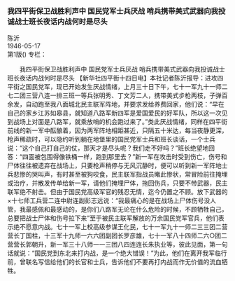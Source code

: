 ### 我四平街保卫战胜利声中  国民党军士兵厌战  哨兵携带美式武器向我投诚战士班长夜话内战何时是尽头  
陈沂  
1946-05-17  
第1版()
专栏：

　　我四平街保卫战胜利声中
    国民党军士兵厌战
    哨兵携带美式武器向我投诚战士班长夜话内战何时是尽头
    【新华社四平街十四日电】本社记者陈沂报导：进攻四平街之国民党军，现已开始发生厌战情绪，上月三十日下午，七十一军九十一师二七二团三营八连一排三班一等兵张明秀、丁文芳二人，携带美式步枪两枝，子弹百余发，自动跑至我八面城北民主联军阵地，并要求发给养费回家，他们说：“早在自己的家乡江苏如皋县，就知道八路军新四军是爱国爱民的好军队，所以这一次见到战场上对面是八路军，就乘放哨的机会跑过来了。”类此厌战情绪，同样在四平街前线的新一军中酝酿着，因为两军阵地相距甚近，只隔五十米达，每当夜静更深，枪声稀疏时，可以隐约听到躺在地堡里的国民党军士兵和班长谈话，一个士兵说：“这个自己打自己的仗，那天才是尽头呢？我们走不好吗？”班长绝望地回答：“四面被包围得像铁桶一样，跑到那里去？”新一军在攻击时受到伤亡，伤号和尸体往往被遗弃在战场上，只要枪声稍停与无风沉静时，便可以听到新一军阵地士兵悲惨的哭叫声，有时甚至被狗咬食，民主联军指战员睹此惨状，常冒险前往掩埋或治疗，并散发传单给新一军，请他们掩埋尸体，拖回伤兵，只要不带武器，民主联军绝不射击。但由于国民党高级军官的残忍无情，迄今仍置之不顾。放下武器的×十七师工兵营二连中尉连副彭志远说：“我最痛心的是在战场上尸体伤号没人管，我最感佩和最感动的，是你们八路军无论在什么危险的时候，不顾牺牲自己，总要把战士尸体和伤号拉下来”至于被民主联军解放的万余国民党军官兵，他们表示绝不愿意内战。七十一军上校高级参谋王化民，七十一军九十一师二三三团二营营长丁国柱，十三军十九师一六六团副团长罗彦雄，七十一军八十四师二六○团二营营长郭朝升，新一军三十八师一一三团八四连连长朱执业等，彼此见面，第一句话就说：“国民党到东北来打内战，是一个绝大错误！”为此，他们在离开我军临行前，曾联名写信给他们的长官和士兵，告诉他们不要再打内战而作无价值的流血牺牲。  
